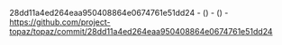 28dd11a4ed264eaa950408864e0674761e51dd24 -  () -  () - https://github.com/project-topaz/topaz/commit/28dd11a4ed264eaa950408864e0674761e51dd24
